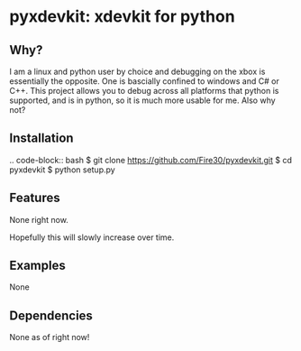 pyxdevkit: xdevkit for python
============================

Why?
------
I am a linux and python user by choice and debugging on the xbox is essentially the opposite. One is bascially confined to windows and C# or C++. This project allows you to debug across all platforms that python is supported, and is in python, so it is much more usable for me. Also why not?

Installation
-----------
.. code-block:: bash
	$ git clone https://github.com/Fire30/pyxdevkit.git
	$ cd pyxdevkit
	$ python setup.py

Features
-------
None right now.

Hopefully this will slowly increase over time.

Examples
--------
None 

Dependencies
--------
None as of right now!